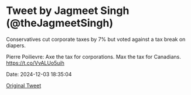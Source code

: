 # Tweet by Jagmeet Singh (@theJagmeetSingh)

Conservatives cut corporate taxes by 7% but voted against a tax break on diapers.

Pierre Poilievre: Axe the tax for corporations. Max the tax for Canadians. https://t.co/VvALUo5uih

Date: 2024-12-03 18:35:04

[Original Tweet](https://x.com/theJagmeetSingh/status/1864015511077507222)
